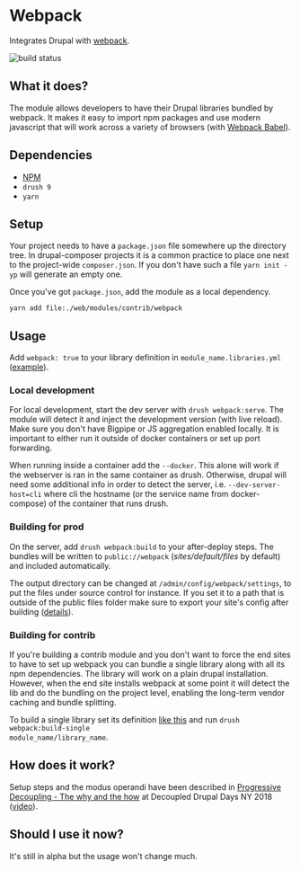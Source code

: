 # Webpack

Integrates Drupal with [webpack](https://webpack.js.org/).

![build status](https://travis-ci.com/drupal-webpack/webpack.svg?branch=8.x-1.x)

## What it does?

The module allows developers to have their Drupal libraries bundled by webpack. It makes it easy to import npm packages and use modern javascript that will work across a variety of browsers (with [Webpack Babel](https://drupal.org/project/webpack_babel)).

## Dependencies

- [NPM](https://drupal.org/project/npm)
- `drush 9`
- `yarn`

## Setup

Your project needs to have a `package.json` file somewhere up the directory tree. In drupal-composer projects it is a common practice to place one next to the project-wide `composer.json`. If you don't have such a file `yarn init -yp` will generate an empty one.

Once you've got `package.json`, add the module as a local dependency.

`yarn add file:./web/modules/contrib/webpack`

## Usage

Add `webpack: true` to your library definition in `module_name.libraries.yml` ([example](https://git.drupalcode.org/project/webpack/blob/8.x-1.x/tests/modules/webpack_test_libs/webpack_test_libs.libraries.yml#L3)).

### Local development

For local development, start the dev server with `drush webpack:serve`. The module will detect it and inject the development version (with live reload). Make sure you don't have Bigpipe or JS aggregation enabled locally. It is important to either run it outside of docker containers or set up port forwarding.

When running inside a container add the `--docker`. This alone will work if the webserver is ran in the same container as drush. Otherwise, drupal will need some additional info in order to detect the server, i.e. `--dev-server-host=cli` where cli the hostname (or the service name from docker-compose) of the container that runs drush.

### Building for prod

On the server, add `drush webpack:build` to your after-deploy steps. The bundles will be written to `public://webpack` (_sites/default/files_ by default) and included automatically.

The output directory can be changed at `/admin/config/webpack/settings`, to put the files under source control for instance. If you set it to a path that is outside of the public files folder make sure to export your site's config after building ([details](https://github.com/drupal-webpack/webpack/blob/e498e8b2ce8b986fe91b280af7b3797bdfa6f41b/src/Bundler.php#L133)).

### Building for contrib

If you're building a contrib module and you don't want to force the end sites to have to set up webpack you can bundle a single library along with all its npm dependencies. The library will work on a plain drupal installation. However, when the end site installs webpack at some point it will detect the lib and do the bundling on the project level, enabling the long-term vendor caching and bundle splitting.

To build a single library set its definition [like this](https://git.drupalcode.org/project/webpack/blob/8.x-1.x/tests/modules/webpack_independent_build_test/webpack_independent_build_test.libraries.yml) and run <code>drush webpack:build-single module_name/library_name</code>.

## How does it work?

Setup steps and the modus operandi have been described in [Progressive Decoupling - The why and the how](https://drupal-progressive-decoupling.github.io/#/composer-require-webpack) at Decoupled Drupal Days NY 2018 ([video](https://www.youtube.com/watch?v=i4Ktx0pz8xI)).

## Should I use it now?

It's still in alpha but the usage won't change much.
